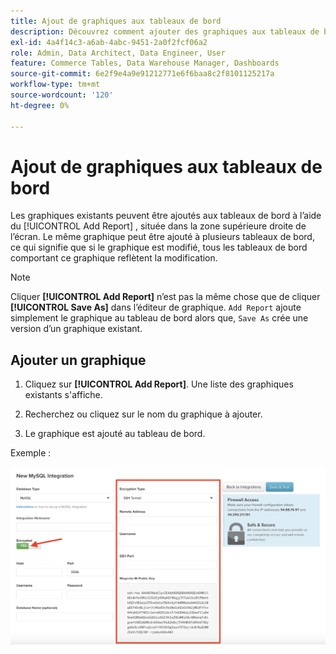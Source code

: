 ```yaml
---
title: Ajout de graphiques aux tableaux de bord
description: Découvrez comment ajouter des graphiques aux tableaux de bord à l’aide de la fonction Ajouter un rapport .
exl-id: 4a4f14c3-a6ab-4abc-9451-2a0f2fcf06a2
role: Admin, Data Architect, Data Engineer, User
feature: Commerce Tables, Data Warehouse Manager, Dashboards
source-git-commit: 6e2f9e4a9e91212771e6f6baa8c2f8101125217a
workflow-type: tm+mt
source-wordcount: '120'
ht-degree: 0%

---
```


# Ajout de graphiques aux tableaux de bord

Les graphiques existants peuvent être ajoutés aux tableaux de bord à l’aide du [!UICONTROL Add Report] , située dans la zone supérieure droite de l’écran. Le même graphique peut être ajouté à plusieurs tableaux de bord, ce qui signifie que si le graphique est modifié, tous les tableaux de bord comportant ce graphique reflètent la modification.

>[!NOTE]
>
>Cliquer **[!UICONTROL Add Report]** n’est pas la même chose que de cliquer **[!UICONTROL Save As]** dans l’éditeur de graphique. `Add Report` ajoute simplement le graphique au tableau de bord alors que, `Save As` crée une version d’un graphique existant.

## Ajouter un graphique

1. Cliquez sur **[!UICONTROL Add Report]**. Une liste des graphiques existants s&#39;affiche.

1. Recherchez ou cliquez sur le nom du graphique à ajouter.

1. Le graphique est ajouté au tableau de bord.

Exemple :

![ajouter un graphique](../../assets/sql-integration-encrypted-yes.png)
